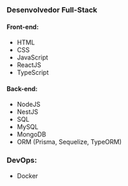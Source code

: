 ### Desenvolvedor Full-Stack 

#### Front-end:
* HTML
* CSS
* JavaScript
* ReactJS
* TypeScript

#### Back-end:
* NodeJS
* NestJS
* SQL
* MySQL
* MongoDB
* ORM (Prisma, Sequelize, TypeORM)

### DevOps:
* Docker
